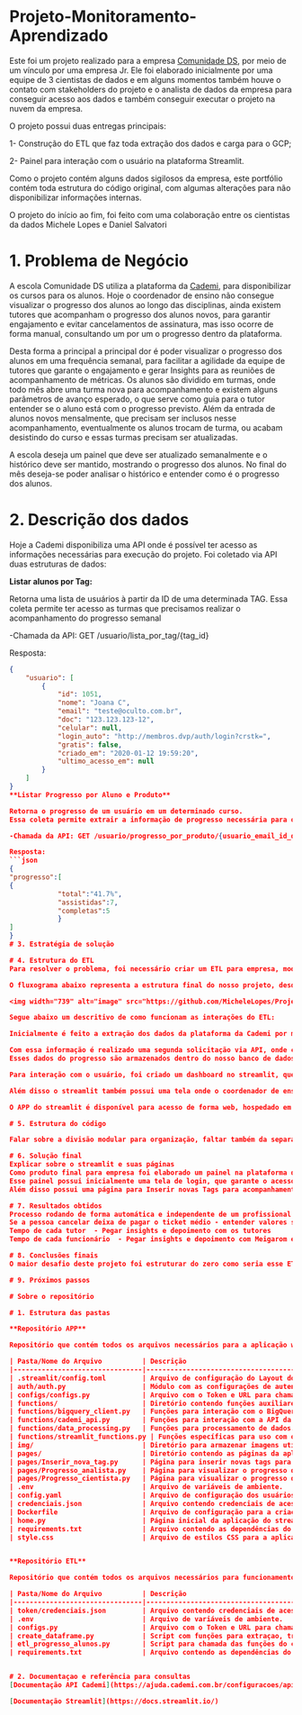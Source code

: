 # Projeto-Monitoramento-Aprendizado
Este foi um projeto realizado para a empresa [Comunidade DS](https://www.comunidadeds.com/), por meio de um vínculo por uma empresa Jr.
Ele foi elaborado inicialmente por uma equipe de 3 cientistas de dados e em alguns momentos também houve o contato com stakeholders do projeto e o analista de dados da empresa para conseguir acesso aos dados e também conseguir executar o projeto na nuvem da empresa.

O projeto possui duas entregas principais:

1- Construção do ETL que faz toda extração dos dados e carga para o GCP;

2- Painel para interação com o usuário na plataforma Streamlit.

Como o projeto contém alguns dados sigilosos da empresa, este portfólio contém toda estrutura do código original, com algumas alterações para não disponibilizar informações internas.

O projeto do início ao fim, foi feito com uma colaboração entre os cientistas da dados Michele Lopes e Daniel Salvatori

# 1. Problema de Negócio

A escola Comunidade DS utiliza a plataforma da [Cademi](https://cademi.com.br/), para disponibilizar os cursos para os alunos. 
Hoje o coordenador de ensino não consegue visualizar o progresso dos alunos ao longo das disciplinas, ainda existem tutores que acompanham o progresso dos alunos novos, para garantir engajamento e evitar cancelamentos de assinatura, mas isso ocorre de forma manual, consultando um por um o progresso dentro da plataforma.

Desta forma a principal a principal dor é poder visualizar o progresso dos alunos em uma frequência semanal, para facilitar a agilidade da equipe de tutores que garante o engajamento e gerar Insights para as reuniões de acompanhamento de métricas.
Os alunos são dividido em turmas, onde todo mês abre uma turma nova para acompanhamento e existem alguns parâmetros de avanço esperado, o que serve como guia para o tutor entender se o aluno está com o progresso previsto. Além da entrada de alunos novos mensalmente, que precisam ser inclusos nesse acompanhamento, eventualmente os alunos trocam de turma, ou acabam desistindo do curso e essas turmas precisam ser atualizadas.

A escola deseja um painel que deve ser atualizado semanalmente e o histórico deve ser mantido, mostrando o progresso dos alunos. No final do mês deseja-se poder analisar o histórico e entender como é o progresso dos alunos.


# 2. Descrição dos dados
Hoje a Cademi disponibiliza uma API onde é possível ter acesso as informações necessárias para execução do projeto.
Foi coletado via API duas estruturas de dados:

**Listar alunos por Tag:**

Retorna uma lista de usuários à partir da ID de uma determinada TAG.
Essa coleta permite ter acesso as turmas que precisamos realizar o acompanhamento do progresso semanal

-Chamada da API: GET /usuario/lista_por_tag/{tag_id}

Resposta:
```json
{
    "usuario": [
        {
            "id": 1051,
            "nome": "Joana C",
            "email": "teste@oculto.com.br",
            "doc": "123.123.123-12",
            "celular": null,
            "login_auto": "http://membros.dvp/auth/login?crstk=",
            "gratis": false,
            "criado_em": "2020-01-12 19:59:20",
            "ultimo_acesso_em": null
        }
    ]
}
**Listar Progresso por Aluno e Produto**

Retorna o progresso de um usuário em um determinado curso.
Essa coleta permite extrair a informação de progresso necessária para o painel de acompanhamento do progresso

-Chamada da API: GET /usuario/progresso_por_produto/{usuario_email_id_doc}/{produto_id}

Resposta:
```json
{
"progresso":[
{
            "total":"41.7%",
            "assistidas":7,
            "completas":5
            }
]
}
# 3. Estratégia de solução

# 4. Estrutura do ETL
Para resolver o problema, foi necessário criar um ETL para empresa, modelando como funcionaria a extração dos dados, transformações necessárias e o armazenamento do banco de dados.

O fluxograma abaixo representa a estrutura final do nosso projeto, desde a extração dos dados até a interação com o usuário final.

<img width="739" alt="image" src="https://github.com/MicheleLopes/Projeto-Monitoramento-Aprendizado/assets/123608349/3d6a0eb3-f9f3-4c96-86f7-360eaffab5f1">

Segue abaixo um descritivo de como funcionam as interações do ETL:

Inicialmente é feito a extração dos dados da plataforma da Cademi por meio de uma API. Para isso como entrada é necessário informar tags das turmas, onde a API irá retornar uma lista de alunos e informações de contato.

Com essa informação é realizado uma segunda solicitação via API, onde como entrada é fornecido a lista de alunos que a Cademi retornou e em conjunto uma tabela com os produtos que gostaríamos de extrair o progresso.
Esses dados do progresso são armazenados dentro do nosso banco de dados a fim de armazenar o histórico do progresso.

Para interação com o usuário, foi criado um dashboard no streamlit, que consulta o banco de dados do GCP e trás uma visualização dos dados de progresso de uma forma interativa com filtros.

Além disso o streamlit também possui uma tela onde o coordenador de ensino pode inserir novas tags para entrarem nas próximas coletas de turmas da API. Para isso funcionar sem a necessidade de alterações internas, o próprio streamlit consegue alimentar a tabela de lista de turmas dentro do GCP.

O APP do streamlit é disponível para acesso de forma web, hospedado em Cloud por meio do GCP. Como essa aplicação é de uso interno da empresa, para acesso seguro, existe uma tela de login onde os usuários precisam informar as credenciais fornecidas pela empresa.

# 5. Estrutura do código

Falar sobre a divisão modular para organização, faltar também da separação das variáveis de ambiente e credenciais

# 6. Solução final
Explicar sobre o streamlit e suas páginas
Como produto final para empresa foi elaborado um painel na plataforma do streamlit.
Esse painel possui inicialmente uma tela de login, que garante o acesso apenas para os colaboradores internos da empresa.
Além disso possui uma página para Inserir novas Tags para acompanhamento da trilha

# 7. Resultados obtidos
Processo rodando de forma automática e independente de um profissional que entenda de código para subir eventuais atualizações
Se a pessoa cancelar deixa de pagar o ticket médio - entender valores se possíveis 
Tempo de cada tutor  - Pegar insights e depoimento com os tutores
Tempo de cada funcionário  - Pegar insights e depoimento com Meigarom e Nayara

# 8. Conclusões finais
O maior desafio deste projeto foi estruturar do zero como seria esse ETL da empresa e conseguir automatiza-lo de forma que atualizações futuras não dependam de um analista de dados, conseguem ser feitas por um usuário da área de negócio apenas por meio de uma interação com a interface

# 9. Próximos passos

# Sobre o repositório

# 1. Estrutura das pastas

**Repositório APP** 

Repositório que contém todos os arquivos necessários para a aplicação web do Streamlit

| Pasta/Nome do Arquivo          | Descrição                                                      |
|--------------------------------|----------------------------------------------------------------|
| .streamlit/config.toml         | Arquivo de configuração do Layout do Streamlit.                          |
| auth/auth.py                   | Módulo com as configurações de autenticação do usuário.                             |
| configs/configs.py             | Arquivo com o Token e URL para chamada da API                |
| functions/                     | Diretório contendo funções auxiliares.                         |
| functions/bigquery_client.py   | Funções para interação com o BigQuery.                         |
| functions/cademi_api.py        | Funções para interação com a API da Cademi.                    |
| functions/data_processing.py   | Funções para processamento de dados.                           |
| functions/streamlit_functions.py | Funções específicas para uso com o Streamlit.              |
| img/                           | Diretório para armazenar imagens utilizadas no projeto.        |
| pages/                         | Diretório contendo as páginas da aplicação Streamlit.          |
| pages/Inserir_nova_tag.py      | Página para inserir novas tags para coleta da API.                   |
| pages/Progresso_analista.py    | Página para visualizar o progresso dos alunos da turma de analistas.              |
| pages/Progresso_cientista.py   | Página para visualizar o progresso dos alunos da turma de cientistas.             |
| .env                           | Arquivo de variáveis de ambiente.                              |
| config.yaml                    | Arquivo de configuração dos usuários e senha para autenticação                     |
| credenciais.json               | Arquivo contendo credenciais de acesso ao GCP.                        |
| Dockerfile                     | Arquivo de configuração para a criação de um container Docker. |
| home.py                        | Página inicial da aplicação do streamlit.               |
| requirements.txt               | Arquivo contendo as dependências do projeto.                   |
| style.css                      | Arquivo de estilos CSS para a aplicação do streamlit.  


**Repositório ETL** 

Repositório que contém todos os arquivos necessários para funcionamento da estrutura do ETL

| Pasta/Nome do Arquivo          | Descrição                                                      |
|--------------------------------|----------------------------------------------------------------|
| token/credenciais.json         | Arquivo contendo credenciais de acesso.                        |
| .env                           | Arquivo de variáveis de ambiente.                              |
| configs.py                     | Arquivo com o Token e URL para chamada da API                         |
| create_dataframe.py            | Script com funções para extraçao, transforção e criação do dataframe de progresso dos alunos|
| etl_progresso_alunos.py        | Script para chamada das funções do create_dataframe, interface para rodar os comandos do ETL. |
| requirements.txt               | Arquivo contendo as dependências do projeto. |


# 2. Documentaçao e referência para consultas
[Documentação API Cademi](https://ajuda.cademi.com.br/configuracoes/api/usuario)

[Documentação Streamlit](https://docs.streamlit.io/)

